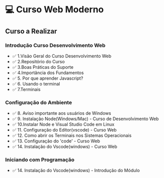 # :computer: Curso Web Moderno

## Curso a Realizar

### Introdução Curso Desenvolvimento Web

- :white_check_mark: 1.Visão Geral do Curso Desenvolvimento Web
- :white_check_mark: 2.Repositório do Curso
- :white_check_mark: 3.Boas Práticas do Suporte
- :white_check_mark: 4.Importância dos Fundamentos
- :white_check_mark: 5. Por que aprender Javascript?
- :white_check_mark: 6. Usando o terminal
- :white_check_mark: 7.Terminais

### Configuração do Ambiente

- :white_check_mark: 8. Aviso importante aos usuários de Windows
- :white_check_mark: 9. Instalação Node(Windows/Mac) - Curso de Desenvolvimento Web
- :white_check_mark: 10.Instalar Node e Visual Studio Code em Linux
- :white_check_mark: 11. Configuração do Editor(vscode) - Curso Web
- :white_check_mark: 12. Como abrir os Terminais nos Sistemas Operacionais
- :white_check_mark: 13. Configuração do 'code' - Curso Web
- :white_check_mark: 14. Instalação do Vscode(windows) - Curso Web

### Iniciando com Programação

- :white_check_mark: 14. Instalação do Vscode(windows) - Introdução do Módulo
